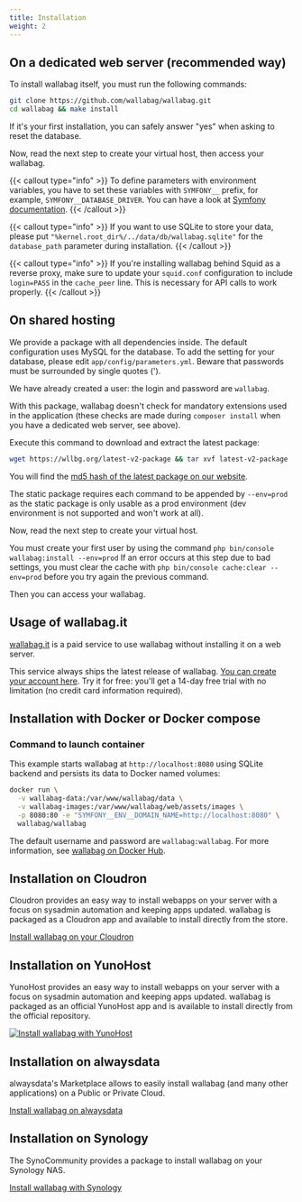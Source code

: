 ```yaml
---
title: Installation
weight: 2
---
```


## On a dedicated web server (recommended way)

To install wallabag itself, you must run the following commands:

```bash
git clone https://github.com/wallabag/wallabag.git
cd wallabag && make install
```

If it's your first installation, you can safely answer "yes" when asking to reset the database.

Now, read the next step to create your virtual host, then
access your wallabag.

{{< callout type="info" >}}
To define parameters with environment variables, you have to set these variables with `SYMFONY__` prefix, for example, `SYMFONY__DATABASE_DRIVER`.
You can have a look at [Symfony documentation](http://symfony.com/doc/current/cookbook/configuration/external_parameters.html).
{{< /callout >}}

{{< callout type="info" >}}
If you want to use SQLite to store your data, please put `"%kernel.root_dir%/../data/db/wallabag.sqlite"` for the `database_path` parameter during installation.
{{< /callout >}}

{{< callout type="info" >}}
If you're installing wallabag behind Squid as a reverse proxy, make sure to update your `squid.conf` configuration to include `login=PASS` in the `cache_peer` line. This is necessary for API calls to work properly.
{{< /callout >}}

## On shared hosting

We provide a package with all dependencies inside. The default
configuration uses MySQL for the database. To add the setting for your database, please edit `app/config/parameters.yml`. Beware that passwords must be surrounded by single quotes (').

We have already created a user: the login and password are `wallabag`.

With this package, wallabag doesn't check for mandatory extensions used
in the application (these checks are made during `composer install`
when you have a dedicated web server, see above).

Execute this command to download and extract the latest package:

```bash
wget https://wllbg.org/latest-v2-package && tar xvf latest-v2-package
```

You will find the [md5 hash of the latest package on our website](https://wallabag.org/en#download).

The static package requires each command to be appended by `--env=prod` as the static package is only usable as a prod environment (dev environment is not supported and won't work at all).

Now, read the next step to create your virtual host.

You must create your first user by using the command `php bin/console wallabag:install --env=prod`
If an error occurs at this step due to bad settings, you must clear the cache with `php bin/console cache:clear --env=prod` before you try again the previous command.

Then you can access your wallabag.

## Usage of wallabag.it

[wallabag.it](https://wallabag.it) is a paid service to use wallabag without installing it on a web server.

This service always ships the latest release of wallabag. [You can create your account here](https://app.wallabag.it/). Try it for free: you'll get a 14-day free trial with no limitation (no credit card information required).

## Installation with Docker or Docker compose

### Command to launch container

This example starts wallabag at `http://localhost:8080` using SQLite backend and persists its data to Docker named volumes:

```bash
docker run \
  -v wallabag-data:/var/www/wallabag/data \
  -v wallabag-images:/var/www/wallabag/web/assets/images \
  -p 8080:80 -e "SYMFONY__ENV__DOMAIN_NAME=http://localhost:8080" \
  wallabag/wallabag
```

The default username and password are `wallabag:wallabag`. For more information, see [wallabag on Docker Hub](https://hub.docker.com/r/wallabag/wallabag/).

## Installation on Cloudron

Cloudron provides an easy way to install webapps on your server with a
focus on sysadmin automation and keeping apps updated. wallabag is
packaged as a Cloudron app and available to install directly from the
store.

[Install wallabag on your Cloudron](https://cloudron.io/store/org.wallabag.cloudronapp2.html)

## Installation on YunoHost

YunoHost provides an easy way to install webapps on your server with a
focus on sysadmin automation and keeping apps updated. wallabag is
packaged as an official YunoHost app and is available to install directly from the
official repository.

[![Install wallabag with YunoHost](https://install-app.yunohost.org/install-with-yunohost.png)](https://install-app.yunohost.org/?app=wallabag2)

## Installation on alwaysdata

alwaysdata's Marketplace allows to easily install wallabag (and many other
applications) on a Public or Private Cloud.

[Install wallabag on alwaysdata](https://www.alwaysdata.com/en/marketplace/wallabag/)

## Installation on Synology

The SynoCommunity provides a package to install wallabag on your Synology NAS.

[Install wallabag with Synology](https://synocommunity.com/package/wallabag)
